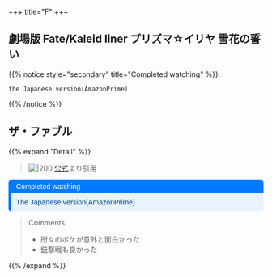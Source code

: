 +++
title="F"
+++

## 劇場版 Fate/Kaleid liner プリズマ☆イリヤ 雪花の誓い
{{% notice style="secondary" title="Completed watching" %}}
```
the Japanese version(AmazonPrime)
```
{{% /notice %}}


## ザ・ファブル
{{% expand "Detail" %}}

> ![|200](https://encrypted-tbn0.gstatic.com/images?q=tbn:ANd9GcSt6NEjZrIJNu-xvIcCJZVBjdHg8hD1CGf_Ag&s)
> [公式](https://www.google.com/url?sa=i&url=https%3A%2F%2Fwww.shochiku.co.jp%2Fcinema%2Flineup%2Fthe-fable-movie%2F&psig=AOvVaw11RAY842leHewK20x6yKwC&ust=1728310877573000&source=images&cd=vfe&opi=89978449&ved=0CBQQjRxqFwoTCNCGsZ36-YgDFQAAAAAdAAAAABAE)より引用

<div style="margin: 10px 0; border-left: 5px solid #007BFF; border-radius: 5px; overflow: hidden; font-family: Arial, sans-serif;"> <div style="background-color: #007BFF; color: #ffffff; padding: 5px 10px; font-weight: normal; font-size: 14px;"> Completed watching </div> <div style="background-color: #e7f3fe; color: #084298; padding: 10px;"> <p style="margin: 0;">The Japanese version(AmazonPrime)</p> </div> </div>

> Comments
> - 所々のボケが意外と面白かった
> - 銃撃戦も良かった



{{% /expand %}}